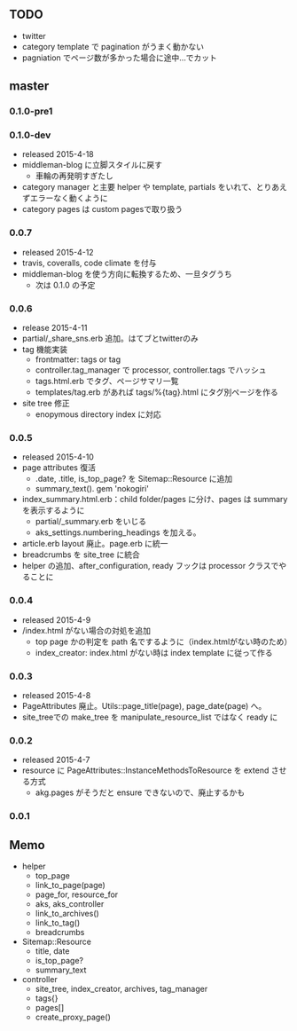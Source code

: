 ## TODO

* twitter
* category template で pagination がうまく動かない
* pagniation でページ数が多かった場合に途中…でカット


## master

### 0.1.0-pre1


### 0.1.0-dev

* released 2015-4-18
* middleman-blog に立脚スタイルに戻す
  * 車輪の再発明すぎたし
* category manager と主要 helper や template, partials をいれて、とりあえずエラーなく動くように
* category pages は custom pagesで取り扱う

### 0.0.7

* released 2015-4-12
* travis, coveralls, code climate を付与
* middleman-blog を使う方向に転換するため、一旦タグうち
  * 次は 0.1.0 の予定

### 0.0.6

* release 2015-4-11
* partial/_share_sns.erb 追加。はてブとtwitterのみ
* tag 機能実装
  * frontmatter: tags or tag
  * controller.tag_manager で processor, controller.tags でハッシュ
  * tags.html.erb でタグ、ページサマリ一覧
  * templates/tag.erb があれば tags/%{tag}.html にタグ別ページを作る
* site tree 修正
  * enopymous directory index に対応

### 0.0.5

* released 2015-4-10
* page attributes 復活
  * .date, .title, is_top_page? を Sitemap::Resource に追加
  * summary_text(). gem 'nokogiri'
* index_summary.html.erb：child folder/pages に分け、pages は summary を表示するように
  * partial/_summary.erb をいじる
  * aks_settings.numbering_headings を加える。
* article.erb layout 廃止。page.erb に統一  
* breadcrumbs を site_tree に統合
* helper の追加、after_configuration, ready フックは processor クラスでやることに

### 0.0.4

* released 2015-4-9
* /index.html がない場合の対処を追加
  * top page かの判定を path 名でするように（index.htmlがない時のため）
  * index_creator: index.html がない時は index template に従って作る

### 0.0.3

* released 2015-4-8
* PageAttributes 廃止。Utils::page_title(page), page_date(page) へ。
* site_treeでの make_tree を manipulate_resource_list ではなく ready に


### 0.0.2

* released 2015-4-7
* resource に PageAttributes::InstanceMethodsToResource を extend させる方式
  * akg.pages がそうだと ensure できないので、廃止するかも
  
### 0.0.1


## Memo

* helper
  * top_page
  * link_to_page(page)
  * page_for, resource_for
  * aks, aks_controller
  * link_to_archives()
  * link_to_tag()
  * breadcrumbs
* Sitemap::Resource
  * title, date
  * is_top_page?
  * summary_text
* controller
  * site_tree, index_creator, archives, tag_manager
  * tags{}
  * pages[]
  * create_proxy_page()
  
